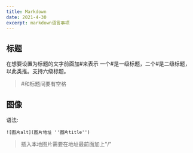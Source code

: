 ```yaml
---
title: Markdown
date: 2021-4-30
excerpt: markdown语言事项
---
```

## 标题
在想要设置为标题的文字前面加#来表示
一个#是一级标题，二个#是二级标题，以此类推。支持六级标题。
>#和标题间要有空格
## 图像
语法:
```
![图片alt](图片地址 ''图片title'')
```
>插入本地图片需要在地址最前面加上"/"

